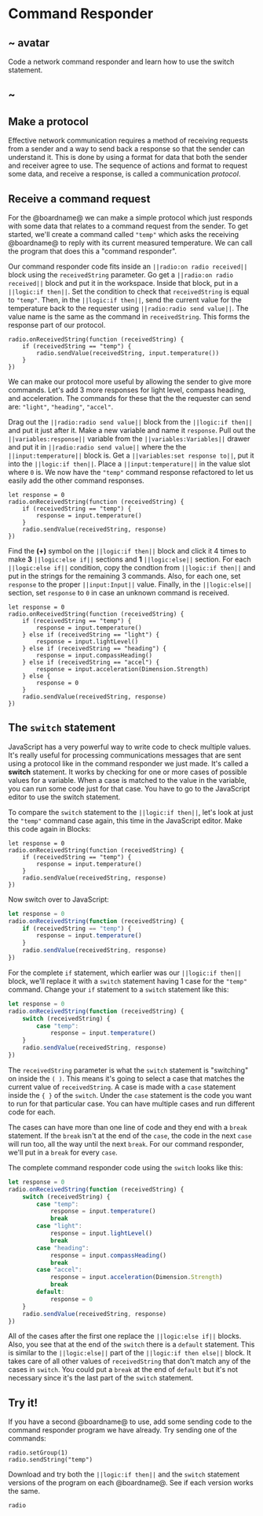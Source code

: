 # Command Responder

## ~ avatar

Code a network command responder and learn how to use the switch statement.

## ~

## Make a protocol

Effective network communication requires a method of receiving requests from a sender and a way to send back a response so that the sender can understand it. This is done by using a format for data that both the sender and receiver agree to use. The sequence of actions and format to request some data, and receive a response, is called a communication _protocol_.

## Receive a command request

For the @boardname@ we can make a simple protocol which just responds with some data that relates to a command request from the sender. To get started, we'll create a command called ``"temp"`` which asks the receiving @boardname@ to reply with its current measured temperature. We can call the program that does this a "command responder".

Our command responder code fits inside an ``||radio:on radio received||`` block using the ``receivedString`` parameter. Go get a ``||radio:on radio received||`` block and put it in the workspace. Inside that block, put in a ``||logic:if then||``. Set the condition to check that ``receivedString`` is equal to ``"temp"``. Then, in the ``||logic:if then||``, send the current value for the temperature back to the requester using ``||radio:radio send value||``. The value name is the same as the command in ``receivedString``. This forms the response part of our protocol.

```block
radio.onReceivedString(function (receivedString) {
    if (receivedString == "temp") {
        radio.sendValue(receivedString, input.temperature())
    } 
})
```

We can make our protocol more useful by allowing the sender to give more commands. Let's add 3 more responses for light level, compass heading, and acceleration. The commands for these that the the requester can send are: ``"light"``, ``"heading"``, ``"accel"``.

Drag out the ``||radio:radio send value||`` block from the ``||logic:if then||`` and put it just after it. Make a new variable and name it ``response``. Pull out the ``||variables:response||`` variable from the ``||variables:Variables||`` drawer and put it in ``||radio:radio send value||`` where the the ``||input:temperature||`` block is. Get a ``||variables:set response to||``, put it into the ``||logic:if then||``. Place a ``||input:temperature||`` in the value slot where `0` is. We now have the ``"temp"`` command response refactored to let us easily add the other command responses.

```block
let response = 0
radio.onReceivedString(function (receivedString) {
    if (receivedString == "temp") {
        response = input.temperature()
    }
    radio.sendValue(receivedString, response)
})
```

Find the **(+)** symbol on the ``||logic:if then||`` block and click it 4 times to make **3** ``||logic:else if||`` sections and **1** ``||logic:else||`` section. For each ``||logic:else if||`` condition, copy the condtion from ``||logic:if then||`` and put in the strings for the remaining 3 commands. Also, for each one, set ``response`` to the proper ``||input:Input||`` value. Finally, in the ``||logic:else||`` section, set ``response`` to `0` in case an unknown command is received.

```blocks
let response = 0
radio.onReceivedString(function (receivedString) {
    if (receivedString == "temp") {
        response = input.temperature()
    } else if (receivedString == "light") {
        response = input.lightLevel()
    } else if (receivedString == "heading") {
        response = input.compassHeading()
    } else if (receivedString == "accel") {
        response = input.acceleration(Dimension.Strength)
    } else {
        response = 0
    }
    radio.sendValue(receivedString, response)
})
```

## The `switch` statement

JavaScript has a very powerful way to write code to check multiple values. It's really useful for processing communications messages that are sent using a protocol like in the command responder we just made. It's called a **switch** statement. It works by checking for one or more cases of possible values for a variable. When a case is matched to the value in the variable, you can run some code just for that case. You have to go to the JavaScript editor to use the switch statement.

To compare the ``switch`` statement to the ``||logic:if then||``, let's look at just the ``"temp"`` command case again, this time in the JavaScript editor. Make this code again in Blocks:

```blocks
let response = 0
radio.onReceivedString(function (receivedString) {
    if (receivedString == "temp") {
        response = input.temperature()
    }
    radio.sendValue(receivedString, response)
})
```

Now switch over to JavaScript:

```typescript
let response = 0
radio.onReceivedString(function (receivedString) {
    if (receivedString == "temp") {
        response = input.temperature()
    }
    radio.sendValue(receivedString, response)
})
```

For the complete ``if`` statement, which earlier was our ``||logic:if then||`` block, we'll replace it with a ``switch`` statement having 1 case for the ``"temp"`` command. Change your ``if`` statement to a ``switch`` statement like this:

```typescript
let response = 0
radio.onReceivedString(function (receivedString) {
    switch (receivedString) {
        case "temp":
            response = input.temperature()
    }
    radio.sendValue(receivedString, response)
})
```

The ``receivedString`` parameter is what the ``switch`` statement is "switching" on inside the ``( )``. This means it's going to select a case that matches the current value of ``receivedString``. A case is made with a ``case`` statement inside the `{ }` of the ``switch``. Under the ``case`` statement is the code you want to run for that particular case. You can have multiple cases and run different code for each.

The cases can have more than one line of code and they end with a ``break`` statement. If the ``break`` isn't at the end of the ``case``, the code in the next ``case`` will run too, all the way until the next ``break``. For our command responder, we'll put in a ``break`` for every ``case``.

The complete command responder code using the ``switch`` looks like this:

```typescript
let response = 0
radio.onReceivedString(function (receivedString) {
    switch (receivedString) {
        case "temp":
            response = input.temperature()
            break
        case "light":
            response = input.lightLevel()
            break
        case "heading":
            response = input.compassHeading()
            break
        case "accel":
            response = input.acceleration(Dimension.Strength)
            break
        default:
            response = 0
    }
    radio.sendValue(receivedString, response)
})
```

All of the cases after the first one replace the ``||logic:else if||`` blocks. Also, you see that at the end of the ``switch`` there is a ``default`` statement. This is similar to the ``||logic:else||`` part of the ``||logic:if then else||`` block. It takes care of all other values of ``receivedString`` that don't match any of the cases in ``switch``. You could put a ``break`` at the end of ``default`` but it's not necessary since it's the last part of the ``switch`` statement.

## Try it!

If you have a second @boardname@ to use, add some sending code to the command responder program we have already. Try sending one of the commands:

```blocks
radio.setGroup(1)
radio.sendString("temp")
```

Download and try both the ``||logic:if then||`` and the ``switch`` statement versions of the program on each @boardname@. See if each version works the same.

```package
radio
```